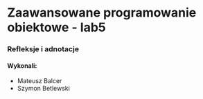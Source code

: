 <h1> Zaawansowane programowanie obiektowe - lab5 </h1>
<h3> Refleksje i adnotacje </h3>

<h4> Wykonali: </h4>
<ul> 
<li>Mateusz Balcer</li>
<li>Szymon Betlewski</li>
</ul>
